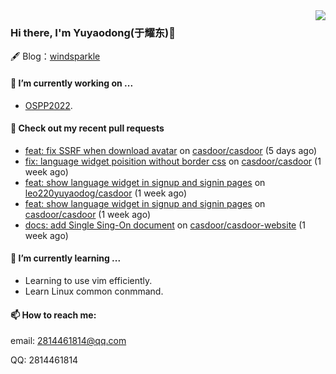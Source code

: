 <img align="right" src="https://github-readme-stats.vercel.app/api?username=leo220yuyaodog&show_icons=true&icon_color=805AD5&text_color=718096&bg_color=ffffff&hide_title=true" />

### Hi there, I'm Yuyaodong(于耀东)👋
🖋 Blog：[windsparkle](https://blog.windsparkle.top)
#### 🔭 I’m currently working on ...
- [OSPP2022](https://summer-ospp.ac.cn/).

#### 🔨 Check out my recent pull requests

- [feat: fix SSRF when download avatar](https://github.com/casdoor/casdoor/pull/1193) on [casdoor/casdoor](https://github.com/casdoor/casdoor) (5 days ago)
- [fix: language widget poisition without border css](https://github.com/casdoor/casdoor/pull/1188) on [casdoor/casdoor](https://github.com/casdoor/casdoor) (1 week ago)
- [feat: show language widget in signup and signin pages](https://github.com/leo220yuyaodog/casdoor/pull/1) on [leo220yuyaodog/casdoor](https://github.com/leo220yuyaodog/casdoor) (1 week ago)
- [feat: show language widget in signup and signin pages](https://github.com/casdoor/casdoor/pull/1180) on [casdoor/casdoor](https://github.com/casdoor/casdoor) (1 week ago)
- [docs: add Single Sing-On document](https://github.com/casdoor/casdoor-website/pull/356) on [casdoor/casdoor-website](https://github.com/casdoor/casdoor-website) (1 week ago)

#### 🌱 I’m currently learning ...
- Learning to use vim efficiently.
- Learn Linux common conmmand.

#### 📫 How to reach me:
email: 2814461814@qq.com

QQ: 2814461814
